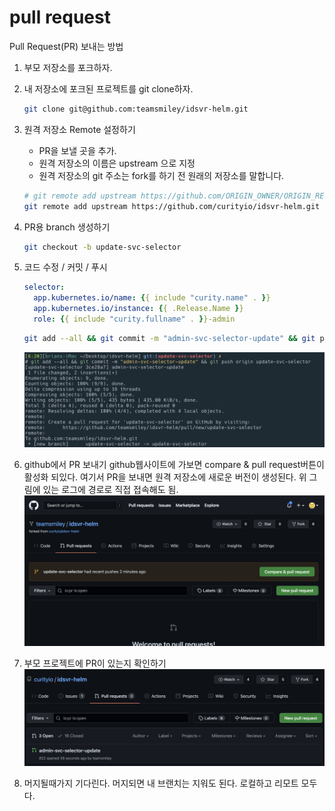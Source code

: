 # pull request

Pull Request(PR) 보내는 방법

1. 부모 저장소를 포크하자.

2. 내 저장소에 포크된 프로젝트를 git clone하자.

   ```sh
   git clone git@github.com:teamsmiley/idsvr-helm.git
   ```

3. 원격 저장소 Remote 설정하기
   - PR을 보낼 곳을 추가.
   - 원격 저장소의 이름은 upstream 으로 지정
   - 원격 저장소의 git 주소는 fork를 하기 전 원래의 저장소를 말합니다.
   ```sh
   # git remote add upstream https://github.com/ORIGIN_OWNER/ORIGIN_REPO.git
   git remote add upstream https://github.com/curityio/idsvr-helm.git
   ```
4. PR용 branch 생성하기
   ```sh
   git checkout -b update-svc-selector
   ```
5. 코드 수정 / 커밋 / 푸시
   ```yml
   selector:
     app.kubernetes.io/name: {{ include "curity.name" . }}
     app.kubernetes.io/instance: {{ .Release.Name }}
     role: {{ include "curity.fullname" . }}-admin
   ```
   ```sh
   git add --all && git commit -m "admin-svc-selector-update" && git push origin update-svc-selector
   ```
   ![](./images/2021-08-30-06-23-56.png)
6. github에서 PR 보내기
   github웹사이트에 가보면 compare & pull request버튼이 활성화 되있다. 여기서 PR을 보내면 원격 저장소에 새로운 버전이 생성된다. 위 그림에 있는 로그에 경로로 직접 접속해도 됨.
   ![](./images/2021-08-30-06-25-23.png)
7. 부모 프로젝트에 PR이 있는지 확인하기
   ![](./images/2021-08-30-06-27-37.png)
8. 머지될때가지 기다린다. 머지되면 내 브랜치는 지워도 된다. 로컬하고 리모트 모두다.
